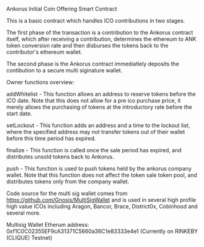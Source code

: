 Ankorus Initial Coin Offering Smart Contract

This is a basic contract which handles ICO contributions in two stages.

The first phase of the transaction is a contribution to the Ankorus contract itself, which after receiving a contribution, determines the ethereum to ANK token conversion rate and then disburses the tokens back to the contributor's ethereum wallet.

The second phase is the Ankorus contract immediatlely deposits the contibution to a secure multi siginature wallet.

Owner functions overview:

addWhitelist - This function allows an address to reserve tokens before the ICO date. Note that this does not allow for a pre ico purchase price, it merely allows the purchasing of tokens at the introductory rate before the start date.

setLockout - This function adds an address and a time to the lockout list, where the specified address may not transfer tokens out of their wallet before this time period has expired.

finalize - This function is called once the sale period has expired, and distributes unsold tokens back to Ankorus.

push - This function is used to push tokens held by the ankorus company wallet. Note that this function does not affect the token sale token pool, and distributes tokens only from the company wallet.

Code source for the multi sig wallet comes from https://github.com/Gnosis/MultiSigWallet and is used in several high profile high value ICOs including Aragon, Bancor, Brace, District0x, Cobinhood and several more.

Multisig Wallet Etherum address: 0xf1C0C02355EF9cA31371C5660a36C1e83333e4e1 (Currently on RINKEBY (CLIQUE) Testnet)
